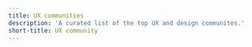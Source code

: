 ```yaml
---
title: UX communities
description: 'A curated list of the top UX and design communites.'
short-title: UX community
---
```

